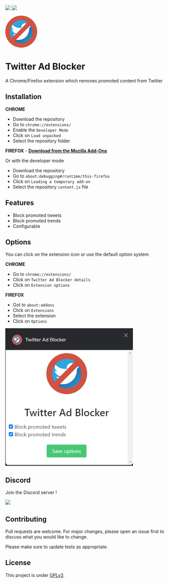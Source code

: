 ![](https://www.codefactor.io/repository/github/darkempire78/twitter-ad-blocker/badge?style=for-the-badge) ![](https://img.shields.io/github/repo-size/Darkempire78/Twitter-Ad-Blocker?style=for-the-badge)

<img src="assets/icon128.png" width="100"/>

# Twitter Ad Blocker

A Chrome/Firefox extension which removes promoted content from Twitter

## Installation

**CHROME**
* Download the repository
* Go to `chrome://extensions/`
* Enable the `Developer Mode`
* Click on `Load unpacked`
* Select the repository folder

**FIREFOX** - [**Download from the Mozilla Add-Ons**](https://addons.mozilla.org/firefox/addon/twitter-ad-blocker/)

Or with the developer mode
* Download the repository
* Go to `about:debugging#/runtime/this-firefox`
* Click on `Loading a temporary add-on`
* Select the repository `content.js` file

## Features
* Block promoted tweets
* Block promoted trends
* Configurable

## Options
You can click on the extension icon or use the default option system

**CHROME**
* Go to `chrome://extensions/`
* Click on `Twitter Ad Blocker details`
* Click on `Extension options`

**FIREFOX**
* Got to `about:addons`
* Click on `Extensions`
* Select the extension
* Click on `Options`

<img src="assets/options.png"/>

## Discord

Join the Discord server !

[![](https://i.imgur.com/UfyvtOL.png)](https://discord.gg/sPvJmY7mcV)

## Contributing

Pull requests are welcome. For major changes, please open an issue first to discuss what you would like to change.

Please make sure to update tests as appropriate.


## License

This project is under [GPLv3](LICENSE).
